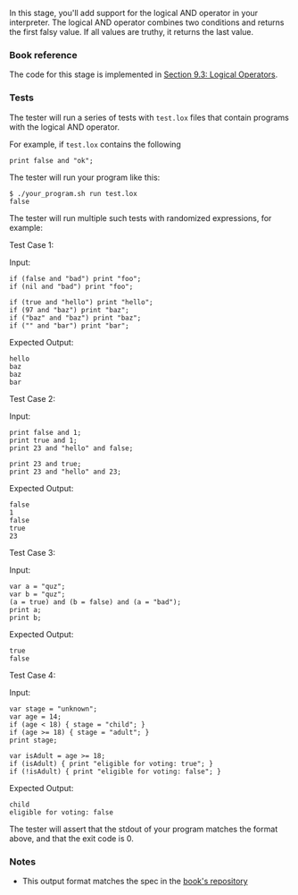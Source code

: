 In this stage, you'll add support for the logical AND operator in your interpreter. The logical AND operator combines two conditions and returns the first falsy value. If all values are truthy, it returns the last value.

### Book reference

The code for this stage is implemented in [Section 9.3: Logical Operators](https://craftinginterpreters.com/control-flow.html#logical-operators).

### Tests

The tester will run a series of tests with `test.lox` files that contain programs with the logical AND operator.

For example, if `test.lox` contains the following

```
print false and "ok";
```

The tester will run your program like this:

```
$ ./your_program.sh run test.lox
false
```

The tester will run multiple such tests with randomized expressions, for example:

Test Case 1:

Input:

```
if (false and "bad") print "foo";
if (nil and "bad") print "foo";

if (true and "hello") print "hello";
if (97 and "baz") print "baz";
if ("baz" and "baz") print "baz";
if ("" and "bar") print "bar";
```

Expected Output:

```
hello
baz
baz
bar
```

Test Case 2:

Input:

```
print false and 1;
print true and 1;
print 23 and "hello" and false;

print 23 and true;
print 23 and "hello" and 23;
```

Expected Output:

```
false
1
false
true
23
```

Test Case 3:

Input:

```
var a = "quz";
var b = "quz";
(a = true) and (b = false) and (a = "bad");
print a;
print b;
```

Expected Output:

```
true
false
```

Test Case 4:

Input:

```
var stage = "unknown";
var age = 14;
if (age < 18) { stage = "child"; }
if (age >= 18) { stage = "adult"; }
print stage;

var isAdult = age >= 18;
if (isAdult) { print "eligible for voting: true"; }
if (!isAdult) { print "eligible for voting: false"; }
```

Expected Output:

```
child
eligible for voting: false
```

The tester will assert that the stdout of your program matches the format above, and that the exit code is 0.

### Notes

- This output format matches the spec in the [book's repository](https://github.com/munificent/craftinginterpreters/blob/4a840f70f69c6ddd17cfef4f6964f8e1bcd8c3d4/test/logical_operator/and.lox)